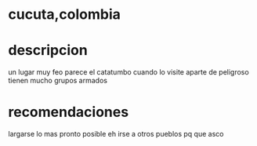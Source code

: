 # cucuta,colombia
# descripcion 
 un lugar muy feo parece el catatumbo cuando lo visite aparte de peligroso tienen mucho grupos armados
# recomendaciones
 largarse lo mas pronto posible eh irse a otros pueblos pq que asco 
